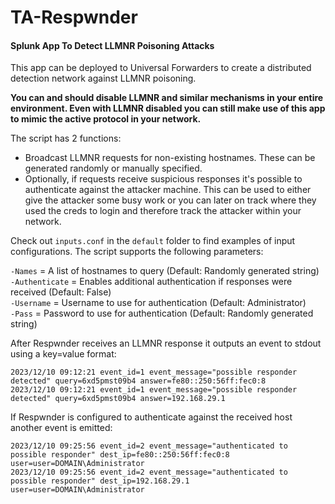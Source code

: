 # TA-Respwnder
#### Splunk App To Detect LLMNR Poisoning Attacks

This app can be deployed to Universal Forwarders to create a distributed detection network against LLMNR poisoning. 

**You can and should disable LLMNR and similar mechanisms in your entire environment. Even with LLMNR disabled you can still make use of this app to mimic the active protocol in your network.** 

The script has 2 functions:
  - Broadcast LLMNR requests for non-existing hostnames. These can be generated randomly or manually specified.
  - Optionally, if requests receive suspicious responses it's possible to authenticate against the attacker machine. This can be used to either give the attacker some busy work or you can later on track where they used the creds to login and therefore track the attacker within your network.

Check out `inputs.conf` in the `default` folder to find examples of input configurations.
The script supports the following parameters:

`-Names` = A list of hostnames to query  (Default: Randomly generated string)  
`-Authenticate` = Enables additional authentication if responses were received (Default: False)  
`-Username` = Username to use for authentication  (Default: Administrator)  
`-Pass` = Password to use for authentication (Default: Randomly generated string)  

After Respwnder receives an LLMNR response it outputs an event to stdout using a key=value format:
```
2023/12/10 09:12:21 event_id=1 event_message="possible responder detected" query=6xd5pmst09b4 answer=fe80::250:56ff:fec0:8
2023/12/10 09:12:21 event_id=1 event_message="possible responder detected" query=6xd5pmst09b4 answer=192.168.29.1
```
If Respwnder is configured to authenticate against the received host another event is emitted:
```
2023/12/10 09:25:56 event_id=2 event_message="authenticated to possible responder" dest_ip=fe80::250:56ff:fec0:8 user=user=DOMAIN\Administrator
2023/12/10 09:25:56 event_id=2 event_message="authenticated to possible responder" dest_ip=192.168.29.1 user=user=DOMAIN\Administrator
``` 

